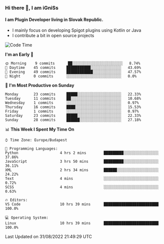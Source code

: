 ### Hi there 👋, I am iGniSs

#### I am Plugin Developer living in Slovak Republic.
- I mainly focus on developing Spigot plugins using Kotlin or Java
- I contribute a bit in open source projects

<!--START_SECTION:waka-->
![Code Time](http://img.shields.io/badge/Code%20Time-918%20hrs%2032%20mins-blue)

**I'm an Early 🐤** 

```text
🌞 Morning    9 commits      ██░░░░░░░░░░░░░░░░░░░░░░░   8.74% 
🌆 Daytime    45 commits     ███████████░░░░░░░░░░░░░░   43.69% 
🌃 Evening    49 commits     ████████████░░░░░░░░░░░░░   47.57% 
🌙 Night      0 commits      ░░░░░░░░░░░░░░░░░░░░░░░░░   0.0%

```
📅 **I'm Most Productive on Sunday** 

```text
Monday       23 commits     █████░░░░░░░░░░░░░░░░░░░░   22.33% 
Tuesday      11 commits     ██░░░░░░░░░░░░░░░░░░░░░░░   10.68% 
Wednesday    1 commits      ░░░░░░░░░░░░░░░░░░░░░░░░░   0.97% 
Thursday     16 commits     ████░░░░░░░░░░░░░░░░░░░░░   15.53% 
Friday       1 commits      ░░░░░░░░░░░░░░░░░░░░░░░░░   0.97% 
Saturday     23 commits     █████░░░░░░░░░░░░░░░░░░░░   22.33% 
Sunday       28 commits     ██████░░░░░░░░░░░░░░░░░░░   27.18%

```


📊 **This Week I Spent My Time On** 

```text
⌚︎ Time Zone: Europe/Budapest

💬 Programming Languages: 
Python                   4 hrs 2 mins        █████████░░░░░░░░░░░░░░░░   37.86% 
JavaScript               3 hrs 50 mins       █████████░░░░░░░░░░░░░░░░   36.11% 
XML                      2 hrs 34 mins       ██████░░░░░░░░░░░░░░░░░░░   24.22% 
Text                     4 mins              ░░░░░░░░░░░░░░░░░░░░░░░░░   0.72% 
SCSS                     4 mins              ░░░░░░░░░░░░░░░░░░░░░░░░░   0.63%

🔥 Editors: 
VS Code                  10 hrs 39 mins      █████████████████████████   100.0%

💻 Operating System: 
Linux                    10 hrs 39 mins      █████████████████████████   100.0%

```


 Last Updated on 31/08/2022 21:49:29 UTC
<!--END_SECTION:waka-->